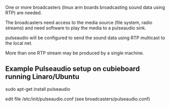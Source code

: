 One or more broadcasters (linux arm boards broadcasting sound data using RTP) are needed.

The broadcasters need access to the media source (file system, radio streams) and need 
software to play the media to a pulseaudio sink.

pulseaudio will be configured to send the sound data using RTP multicast to the local net.

More than one RTP stream may be produced by a single machine.

Example Pulseaudio setup on cubieboard running Linaro/Ubuntu
------------------------------------------------------------

sudo apt-get install pulseaudio

edit file /etc/init/pulseaudio.conf (see broadcasters/pulseaudio.conf)
